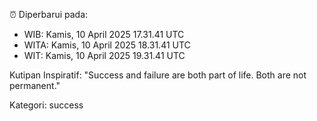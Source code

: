 ⏰ Diperbarui pada:
- WIB: Kamis, 10 April 2025 17.31.41 UTC
- WITA: Kamis, 10 April 2025 18.31.41 UTC
- WIT: Kamis, 10 April 2025 19.31.41 UTC

Kutipan Inspiratif:
"Success and failure are both part of life. Both are not permanent."


Kategori: success


